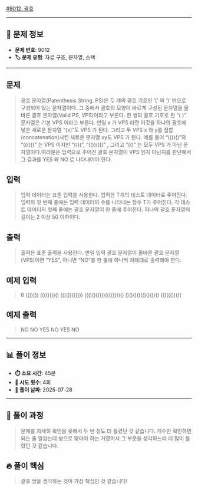 [#9012. 괄호](https://www.acmicpc.net/problem/9012)
<img src="https://static.solved.ac/tier_small/7.svg" width="16" height="16">

---

## 📍 문제 정보

- **문제 번호**: 9012
- **🏷️ 문제 유형**: 자료 구조, 문자열, 스택

---

## 문제

> 괄호 문자열(Parenthesis String, PS)은 두 개의 괄호 기호인 ‘(’ 와 ‘)’ 만으로 구성되어 있는 문자열이다. 그 중에서 괄호의 모양이 바르게 구성된 문자열을 올바른 괄호 문자열(Valid PS, VPS)이라고 부른다. 한 쌍의 괄호 기호로 된 “( )” 문자열은 기본 VPS 이라고 부른다. 만일 x 가 VPS 라면 이것을 하나의 괄호에 넣은 새로운 문자열 “(x)”도 VPS 가 된다. 그리고 두 VPS x 와 y를 접합(concatenation)시킨 새로운 문자열 xy도 VPS 가 된다. 예를 들어 “(())()”와 “((()))” 는 VPS 이지만 “(()(”, “(())()))” , 그리고 “(()” 는 모두 VPS 가 아닌 문자열이다.여러분은 입력으로 주어진 괄호 문자열이 VPS 인지 아닌지를 판단해서 그 결과를 YES 와 NO 로 나타내어야 한다.

## 입력

> 입력 데이터는 표준 입력을 사용한다. 입력은 T개의 테스트 데이터로 주어진다. 입력의 첫 번째 줄에는 입력 데이터의 수를 나타내는 정수 T가 주어진다. 각 테스트 데이터의 첫째 줄에는 괄호 문자열이 한 줄에 주어진다. 하나의 괄호 문자열의 길이는 2 이상 50 이하이다.

## 출력

> 출력은 표준 출력을 사용한다. 만일 입력 괄호 문자열이 올바른 괄호 문자열(VPS)이면 “YES”, 아니면 “NO”를 한 줄에 하나씩 차례대로 출력해야 한다.

## 예제 입력

> 6
(())())
(((()())()
(()())((()))
((()()(()))(((())))()
()()()()(()()())()
(()((())()(

## 예제 출력

> NO
NO
YES
NO
YES
NO

---

## 📊 풀이 정보

- **⏱️ 소요 시간**: 45분
- **🔄 시도 횟수**: 4회
- **📅 풀이 날짜**: 2025-07-28

---

## 💭 풀이 과정

> 문제를 자세히 확인을 못해서 두 번 정도 더 틀렸던 것 같습니다. 개수만
확인하면 되는 줄 알았는데 쌍으로 맞아야 하는 거였어서 그 부분을 생각하느라
더 많이 틀렸던 것 같습니다.

## 🔥 풀이 핵심

> 괄호 쌍을 생각하는 것이 가장 핵심인 것 같습니다!
